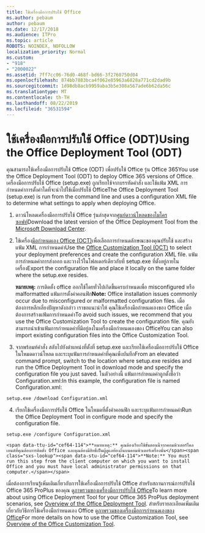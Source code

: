 ```yaml
---
title: ใช้เครื่องมือการปรับใช้ Office
ms.author: pebaum
author: pebaum
ms.date: 12/17/2018
ms.audience: ITPro
ms.topic: article
ROBOTS: NOINDEX, NOFOLLOW
localization_priority: Normal
ms.custom:
- "918"
- "2000022"
ms.assetid: 7ff7cc06-76d0-468f-bd66-3f2760750d04
ms.openlocfilehash: 874bb7883bca4f062e85963a6828a771cd2dad9b
ms.sourcegitcommit: 1d98db8acb9959aba3b5e308a567ade6b62da56c
ms.translationtype: MT
ms.contentlocale: th-TH
ms.lasthandoff: 08/22/2019
ms.locfileid: "36531594"
---
```

# <a name="using-the-office-deployment-tool-odt"></a><span data-ttu-id="cef64-102">ใช้เครื่องมือการปรับใช้ Office (ODT)</span><span class="sxs-lookup"><span data-stu-id="cef64-102">Using the Office Deployment Tool (ODT)</span></span>

<span data-ttu-id="cef64-103">คุณสามารถใช้เครื่องมือการปรับใช้ Office (ODT) เพื่อปรับใช้ Office รุ่น Office 365</span><span class="sxs-lookup"><span data-stu-id="cef64-103">You use the Office Deployment Tool (ODT) to deploy Office 365 versions of Office.</span></span> <span data-ttu-id="cef64-104">เครื่องมือการปรับใช้ Office (setup.exe) ถูกเรียกใช้จากบรรทัดคำสั่ง และใช้แฟ้ม XML การกำหนดค่าการตั้งค่าใดที่จะนำไปใช้เมื่อปรับใช้ Office</span><span class="sxs-lookup"><span data-stu-id="cef64-104">The Office Deployment Tool (setup.exe) is run from the command line and uses a configuration XML file to determine what settings to apply when deploying Office.</span></span>
  
1. <span data-ttu-id="cef64-105">ดาวน์โหลดเครื่องมือการปรับใช้ Office รุ่นล่าสุดจาก[ศูนย์ดาวน์โหลดของไมโครซอฟท์](http://go.microsoft.com/fwlink/p/?LinkID=626065)</span><span class="sxs-lookup"><span data-stu-id="cef64-105">Download the latest version of the Office Deployment Tool from the [Microsoft Download Center](http://go.microsoft.com/fwlink/p/?LinkID=626065).</span></span>

2. <span data-ttu-id="cef64-106">ใช้เครื่อง[มือกำหนดเอง Office (OCT)](https://config.office.com)เพื่อเลือกการกำหนดลักษณะของคุณปรับใช้ และสร้างแฟ้ม XML การกำหนดค่า</span><span class="sxs-lookup"><span data-stu-id="cef64-106">Use the [Office Customization Tool (OCT)](https://config.office.com) to select your deployment preferences and create the configuration XML file.</span></span> <span data-ttu-id="cef64-107">แฟ้มการกำหนดค่าการส่งออก และวางไว้ในโฟลเดอร์เดียวกับที่ setup.exe ที่ตั้งอยู่ภายในเครื่อง</span><span class="sxs-lookup"><span data-stu-id="cef64-107">Export the configuration file and place it locally on the same folder where the setup.exe resides.</span></span>

    <span data-ttu-id="cef64-108">**หมายเหตุ:** การติดตั้ง office ออกใช้โดยทั่วไปเกิดขึ้นครบกำหนดเพื่อ misconfigured หรือ malformatted แฟ้มการตั้งค่าคอนฟิก</span><span class="sxs-lookup"><span data-stu-id="cef64-108">**Note:** Office installation issues commonly occur due to misconfigured or malformatted configuration files.</span></span> <span data-ttu-id="cef64-109">เมื่อต้องการหลีกเลี่ยงปัญหาดังกล่าว เราขอแนะนำให้ คุณใช้เครื่องมือกำหนดเองของ Office เมื่อต้องการสร้างแฟ้มการกำหนดค่า</span><span class="sxs-lookup"><span data-stu-id="cef64-109">To avoid such issues, we recommend that you use the Office Customization Tool to create the configuration file.</span></span> <span data-ttu-id="cef64-110">คุณยังสามารถนำเข้าแฟ้มการกำหนดค่าที่มีอยู่ลงในเครื่องมือกำหนดเองของ Office</span><span class="sxs-lookup"><span data-stu-id="cef64-110">You can also import existing configuration files into the Office Customization Tool.</span></span>

3. <span data-ttu-id="cef64-111">จากพร้อมท์คำสั่ง สลับไปยังตำแหน่งที่ตั้งที่ setup.exe และเรียกใช้เครื่องมือการปรับใช้ Office ในโหมดดาวน์โหลด และระบุแฟ้มการกำหนดค่าที่คุณเพิ่งบันทึก</span><span class="sxs-lookup"><span data-stu-id="cef64-111">From an elevated command prompt, switch to the location where setup.exe resides and run the Office Deployment Tool in download mode and specify the configuration file you just saved.</span></span> <span data-ttu-id="cef64-112">ในตัวอย่างนี้ แฟ้มการกำหนดค่าถูกตั้งชื่อว่า Configuration.xml:</span><span class="sxs-lookup"><span data-stu-id="cef64-112">In this example, the configuration file is named Configuration.xml:</span></span>
    
  ```
  setup.exe /download Configuration.xml  
  ```

4. <span data-ttu-id="cef64-113">เรียกใช้เครื่องมือการปรับใช้ Office ในโหมดที่ตั้งค่าคอนฟิก และระบุแฟ้มการกำหนดค่า</span><span class="sxs-lookup"><span data-stu-id="cef64-113">Run the Office Deployment Tool in configure mode and specify the configuration file.</span></span>
    
  ```
  setup.exe /configure Configuration.xml
  ```

    <span data-ttu-id="cef64-114">**หมายเหตุ:** คุณต้องเรียกใช้ขั้นตอนนี้จากคอมพิวเตอร์ไคลเอนต์ที่คุณต้องการติดตั้ง Office และคุณต้องมีสิทธิ์เป็นผู้ดูแลท้องถิ่นบนคอมพิวเตอร์เครื่องนั้น</span><span class="sxs-lookup"><span data-stu-id="cef64-114">**Note:** You must run this step from the client computer on which you want to install Office and you must have local administrator permissions on that computer.</span></span>

<span data-ttu-id="cef64-115">เมื่อต้องการเรียนรู้เพิ่มเติมเกี่ยวกับการใช้เครื่องมือการปรับใช้ Office สำหรับสถานการณ์การปรับใช้ Office 365 ProPlus ของคุณ ดู[ภาพรวมของเครื่องมือการปรับใช้ Office](https://docs.microsoft.com/deployoffice/overview-of-the-office-2016-deployment-tool)</span><span class="sxs-lookup"><span data-stu-id="cef64-115">To learn more about using Office Deployment Tool for your Office 365 ProPlus deployment scenarios, see [Overview of the Office Deployment Tool](https://docs.microsoft.com/deployoffice/overview-of-the-office-2016-deployment-tool).</span></span> <span data-ttu-id="cef64-116">สำหรับรายละเอียดเพิ่มเติมเกี่ยวกับวิธีการใช้เครื่องมือกำหนดเอง Office ดู[ภาพรวมของเครื่องมือการกำหนดเองของ Office](https://docs.microsoft.com/DeployOffice/overview-of-the-office-customization-tool-for-click-to-run)</span><span class="sxs-lookup"><span data-stu-id="cef64-116">For more details on how to use the Office Customization Tool, see [Overview of the Office Customization Tool](https://docs.microsoft.com/DeployOffice/overview-of-the-office-customization-tool-for-click-to-run).</span></span>
